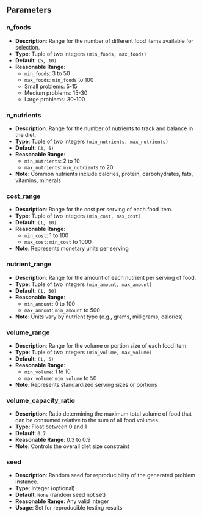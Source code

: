 ## Parameters

### n_foods
- **Description**: Range for the number of different food items available for selection.
- **Type**: Tuple of two integers `(min_foods, max_foods)`
- **Default**: `(5, 10)`
- **Reasonable Range**:
  - `min_foods`: 3 to 50
  - `max_foods`: `min_foods` to 100
  - Small problems: 5-15
  - Medium problems: 15-30
  - Large problems: 30-100

### n_nutrients
- **Description**: Range for the number of nutrients to track and balance in the diet.
- **Type**: Tuple of two integers `(min_nutrients, max_nutrients)`
- **Default**: `(3, 5)`
- **Reasonable Range**:
  - `min_nutrients`: 2 to 10
  - `max_nutrients`: `min_nutrients` to 20
- **Note**: Common nutrients include calories, protein, carbohydrates, fats, vitamins, minerals

### cost_range
- **Description**: Range for the cost per serving of each food item.
- **Type**: Tuple of two integers `(min_cost, max_cost)`
- **Default**: `(1, 10)`
- **Reasonable Range**:
  - `min_cost`: 1 to 100
  - `max_cost`: `min_cost` to 1000
- **Note**: Represents monetary units per serving

### nutrient_range
- **Description**: Range for the amount of each nutrient per serving of food.
- **Type**: Tuple of two integers `(min_amount, max_amount)`
- **Default**: `(1, 50)`
- **Reasonable Range**:
  - `min_amount`: 0 to 100
  - `max_amount`: `min_amount` to 500
- **Note**: Units vary by nutrient type (e.g., grams, milligrams, calories)

### volume_range
- **Description**: Range for the volume or portion size of each food item.
- **Type**: Tuple of two integers `(min_volume, max_volume)`
- **Default**: `(1, 5)`
- **Reasonable Range**:
  - `min_volume`: 1 to 10
  - `max_volume`: `min_volume` to 50
- **Note**: Represents standardized serving sizes or portions

### volume_capacity_ratio
- **Description**: Ratio determining the maximum total volume of food that can be consumed relative to the sum of all food volumes.
- **Type**: Float between 0 and 1
- **Default**: `0.7`
- **Reasonable Range**: 0.3 to 0.9
- **Note**: Controls the overall diet size constraint

### seed
- **Description**: Random seed for reproducibility of the generated problem instance.
- **Type**: Integer (optional)
- **Default**: `None` (random seed not set)
- **Reasonable Range**: Any valid integer
- **Usage**: Set for reproducible testing results